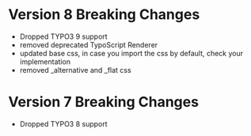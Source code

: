 # Version 8 Breaking Changes

- Dropped TYPO3 9 support
- removed deprecated TypoScript Renderer
- updated base css, in case you import the css by default, check your implementation
- removed _alternative and _flat css

# Version 7 Breaking Changes

- Dropped TYPO3 8 support
